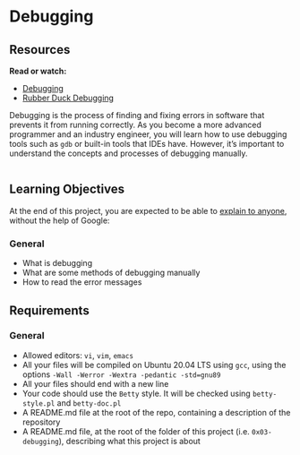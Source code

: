 # Debugging

<div class="well clean" id="project-description">
  <h2>Resources</h2>

<p><strong>Read or watch:</strong></p>

<ul>
<li><a href="/rltoken/iADtJa-KkjYI56m-cQyWIw" title="Debugging" target="_blank">Debugging</a></li>
<li><a href="/rltoken/sS_CVV32moC3tyEImNCvig" title="Rubber Duck Debugging" target="_blank">Rubber Duck Debugging</a></li>
</ul>

<p>Debugging is the process of finding and fixing errors in software that prevents it from running correctly. As you become a more advanced programmer and an industry engineer, you will learn how to use debugging tools such as <code>gdb</code> or built-in tools that IDEs have. However, it’s important to understand the concepts and processes of debugging manually.</p>

<p><img src="https://holbertonintranet.s3.amazonaws.com/uploads/medias/2019/5/af682f2cbb6d73fd4e42.jpg?X-Amz-Algorithm=AWS4-HMAC-SHA256&amp;X-Amz-Credential=AKIARDDGGGOU5BHMTQX4%2F20220222%2Fus-east-1%2Fs3%2Faws4_request&amp;X-Amz-Date=20220222T151224Z&amp;X-Amz-Expires=86400&amp;X-Amz-SignedHeaders=host&amp;X-Amz-Signature=9b8018f68eebd72d3da20a2ff0a66126649f7666750c453e6f7c4ff57bc763f6" alt="" style=""></p>

<h2>Learning Objectives</h2>

<p>At the end of this project, you are expected to be able to <a href="/rltoken/mrElWdkThHc-wwWBat00qg" title="explain to anyone" target="_blank">explain to anyone</a>, without the help of Google:</p>

<h3>General</h3>

<ul>
<li>What is debugging</li>
<li>What are some methods of debugging manually</li>
<li>How to read the error messages</li>
</ul>

<h2>Requirements</h2>

<h3>General</h3>

<ul>
<li>Allowed editors: <code>vi</code>, <code>vim</code>, <code>emacs</code></li>
<li>All your files will be compiled on Ubuntu 20.04 LTS using <code>gcc</code>, using the options <code>-Wall -Werror -Wextra -pedantic -std=gnu89</code></li>
<li>All your files should end with a new line</li>
<li>Your code should use the <code>Betty</code> style. It will be checked using <code>betty-style.pl</code> and <code>betty-doc.pl</code></li>
<li>A README.md file at the root of the repo, containing a description of the repository</li>
<li>A README.md file, at the root of the folder of this project (i.e. <code>0x03-debugging</code>), describing what this project is about</li>
</ul>

</div>
